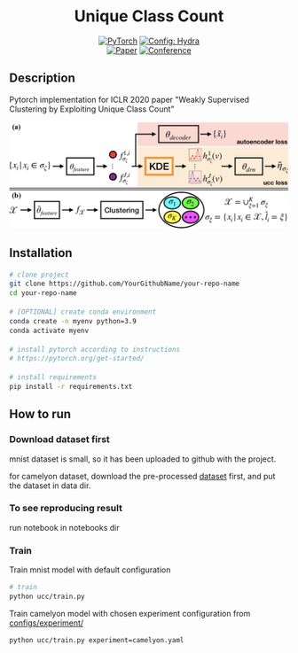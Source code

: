 <div align="center">

# Unique Class Count

<a href="https://pytorch.org/get-started/locally/"><img alt="PyTorch" src="https://img.shields.io/badge/PyTorch-ee4c2c?logo=pytorch&logoColor=white"></a>
<a href="https://hydra.cc/"><img alt="Config: Hydra" src="https://img.shields.io/badge/Config-Hydra-89b8cd"></a>
<br>
[![Paper](https://img.shields.io/badge/paper--arxiv-1906.07647-B31B1B)](https://arxiv.org/abs/1906.07647)
[![Conference](https://img.shields.io/badge/ICLR-2020-4b44ce)](https://iclr.cc/Conferences/2020)

</div>

## Description

Pytorch implementation for ICLR 2020 paper "Weakly Supervised Clustering by Exploiting Unique Class Count"

![paper image](/ucc_framework.png "UCC Framework")


## Installation

```bash
# clone project
git clone https://github.com/YourGithubName/your-repo-name
cd your-repo-name

# [OPTIONAL] create conda environment
conda create -n myenv python=3.9
conda activate myenv

# install pytorch according to instructions
# https://pytorch.org/get-started/

# install requirements
pip install -r requirements.txt
```

## How to run

### Download dataset first
mnist dataset is small, so it has been uploaded to github with the project.

for camelyon dataset, download the pre-processed [dataset](http://bit.ly/uniqueclasscount) first, and put the dataset in data dir.

### To see reproducing result
run notebook in notebooks dir

### Train
Train mnist model with default configuration

```bash
# train
python ucc/train.py
```

Train camelyon model with chosen experiment configuration from [configs/experiment/](configs/experiment/)

```bash
python ucc/train.py experiment=camelyon.yaml
```
